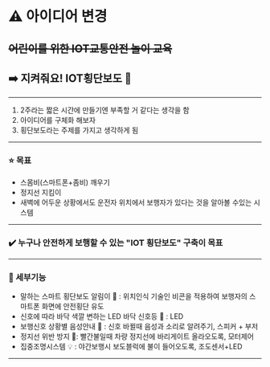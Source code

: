 # ⚠️ 아이디어 변경
## ~~어린이를 위한 IOT교통안전 놀이 교육~~
## ➡️ 지켜줘요! IOT횡단보도 🚥
----

1. 2주라는 짧은 시간에 만들기엔 부족할 거 같다는 생각을 함
2. 아이디어를 구체화 해보자
3. 횡단보도라는 주제를 가지고 생각하게 됨

****
### ⭐ 목표
- 스몸비(스마트폰+좀비) 깨우기
- 정지선 지킴이
- 새벽에 어두운 상황에서도 운전자 위치에서 보행자가 있다는 것을 알아볼 수있는 시스템
----

### ✔️ 누구나 안전하게 보행할 수 있는 "IOT 횡단보도" 구축이 목표

----

### 📌 세부기능

- 말하는 스마트 횡단보도 알림이 🔔 : 위치인식 기술인 비콘을 적용하여 보행자의 스마트폰 화면에 안전횡단 유도
- 신호에 따라 바닥 색깔 변하는 LED 바닥 신호등 🚥 : LED
- 보행신호 상황별 음성안내 📢 : 신호 바뀔때 음성과 소리로 알려주기, 스피커 + 부저
- 정지선 위반 방지 🚧: 빨간불일때 차량 정지선에 바리게이트 올라오도록, 모터제어
- 집중조명시스템 💡 : 야간보행시 보도블럭에 불이 들어오도록, 조도센서+LED 
----


